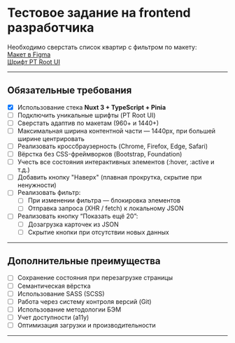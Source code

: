 # Тестовое задание на frontend разработчика

Необходимо сверстать список квартир с фильтром по макету:  
[Макет в Figma](https://www.figma.com/file/4epBThlWhT5iGKKMNBPSN2/%D0%A2%D0%B5%D1%81%D1%82%D0%BE%D0%B2%D0%BE%D0%B5-%D0%B4%D0%BB%D1%8F-%D1%84%D1%80%D0%BE%D0%BD%D1%82%D0%B0?node-id=0%3A1)  
[Шрифт PT Root UI](https://www.paratype.ru/fonts/pt/pt-root-ui)

---

## Обязательные требования

- [x] Использование стека **Nuxt 3 + TypeScript + Pinia**  
- [ ] Подключить уникальные шрифты (PT Root UI)  
- [ ] Сверстать адаптив по макетам (960+ и 1440+)  
- [ ] Максимальная ширина контентной части — 1440px, при большей ширине центрировать  
- [ ] Реализовать кроссбраузерность (Chrome, Firefox, Edge, Safari)  
- [ ] Вёрстка без CSS-фреймворков (Bootstrap, Foundation)  
- [ ] Учесть все состояния интерактивных элементов (:hover, :active и т.д.)  
- [ ] Добавить кнопку "Наверх" (плавная прокрутка, скрытие при ненужности)  
- [ ] Реализовать фильтр:
  - [ ] При изменении фильтра — блокировка элементов  
  - [ ] Отправка запроса (XHR / fetch) к локальному JSON  
- [ ] Реализовать кнопку “Показать ещё 20”:
  - [ ] Дозагрузка карточек из JSON  
  - [ ] Скрытие кнопки при отсутствии новых данных  

---

## Дополнительные преимущества

- [ ] Сохранение состояния при перезагрузке страницы  
- [ ] Семантическая вёрстка  
- [ ] Использование SASS (SCSS)  
- [ ] Работа через систему контроля версий (Git)  
- [ ] Использование методологии БЭМ  
- [ ] Учет доступности (a11y)  
- [ ] Оптимизация загрузки и производительности  

---
